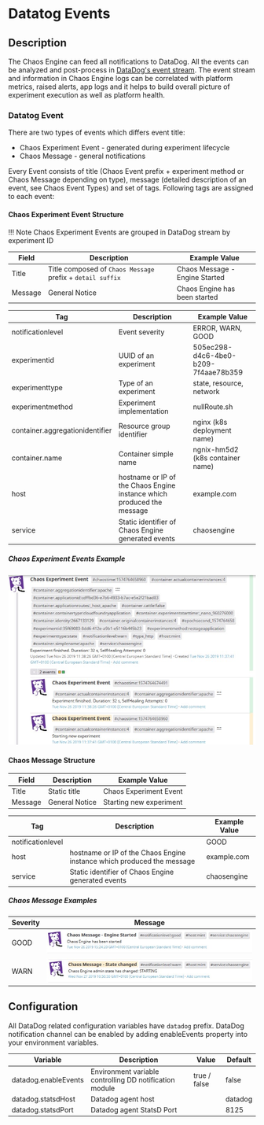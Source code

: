 # Datatog Events

## Description

The Chaos Engine can feed all notifications to DataDog. All the events can be analyzed and post-process in [DataDog's event stream](https://app.datadoghq.com/event/stream). The event stream and information in Chaos Engine logs can be correlated with platform metrics, raised alerts, app logs and it helps to build overall picture of experiment execution as well as platform health.

### Datatog Event 

There are two types of events which differs event title:

- Chaos Experiment Event - generated during experiment lifecycle
- Chaos Message - general notifications 

Every Event consists of title (Chaos Event prefix + experiment method or Chaos Message depending on type), message (detailed description of an event, see Chaos Event Types) and set of tags.
Following tags are assigned to each event:

#### Chaos Experiment Event Structure

!!! Note
    Chaos Experiment Events are grouped in DataDog stream by experiment ID

| Field | Description | Example Value |
| --- | --- | --- |
| Title | Title composed of `Chaos Message` prefix + `detail suffix` | Chaos Message - Engine Started |
| Message | General Notice | Chaos Engine has been started |


| Tag | Description | Example Value |
| --- | --- | --- |
| notificationlevel | Event severity | ERROR, WARN, GOOD |
| experimentid | UUID of an experiment | 505ec298-d4c6-4be0-b209-7f4aae78b359 |
| experimenttype | Type of an experiment | state, resource, network | 
| experimentmethod | Experiment implementation | nullRoute.sh |
| container.aggregationidentifier | Resource group identifier | nginx (k8s deployment name)|
| container.name | Container simple name |  ngnix-hm5d2 (k8s container name)  |
| host | hostname or IP of the Chaos Engine instance which produced the message | example.com |
| service | Static identifier of Chaos Engine generated events | chaosengine |

##### Chaos Experiment Events Example

![Chaos Experiment Event](../../images/datadog/events/dd_chaos_event.jpg)
        
#### Chaos Message Structure

| Field | Description | Example Value |
| --- | --- | --- |
| Title | Static title | Chaos Experiment Event |
| Message | General Notice | Starting new experiment  |

| Tag | Description | Example Value |
| --- | --- | --- |
| notificationlevel | | GOOD |
| host | hostname or IP of the Chaos Engine instance which produced the message | example.com |
| service | Static identifier of Chaos Engine generated events | chaosengine |

##### Chaos Message Examples

| Severity | Message |
| --- | --- |
| GOOD | ![Good Message](../../images/datadog/events/dd_message_good.jpg) |
| WARN | ![Warn Message](../../images/datadog/events/dd_message_warn.jpg) |

## Configuration

All DataDog related configuration variables have `datadog` prefix.
DataDog notification channel can be enabled by adding enableEvents property into your environment variables.

| Variable | Description | Value | Default |
| --- | --- | --- | --- |
| datadog.enableEvents | Environment variable controlling DD notification module | true / false | false |
| datadog.statsdHost | Datadog agent host | | datadog |
| datadog.statsdPort | Datadog agent StatsD Port | | 8125 |
